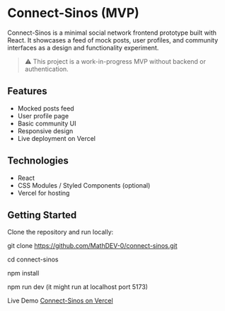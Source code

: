 # Connect-Sinos (MVP)

Connect-Sinos is a minimal social network frontend prototype built with React. It showcases a feed of mock posts, user profiles, and community interfaces as a design and functionality experiment.

> ⚠️ This project is a work-in-progress MVP without backend or authentication.

## Features

- Mocked posts feed
- User profile page
- Basic community UI
- Responsive design
- Live deployment on Vercel

## Technologies

- React
- CSS Modules / Styled Components (optional)
- Vercel for hosting

## Getting Started

Clone the repository and run locally:

git clone https://github.com/MathDEV-0/connect-sinos.git

cd connect-sinos

npm install

npm run dev (it might run at localhost port 5173)

Live Demo
[Connect-Sinos on Vercel](https://front-end-connect-sinos-pe1hlcfvc-mathdev-0s-projects.vercel.app/)
